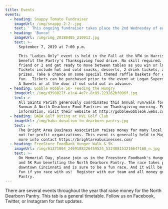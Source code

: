 ```yaml
---
title: Events
events:
  - heading: Snappy Tomato Fundraiser
    imageUrl: /img/snappy-2-2-.jpg
    text: ' This ongoing fundraiser takes place the 2nd Wednesday of each month at Snappy Tomato in Bright. The pantry receives a percentage of sales and all tips.'
  - heading: 'Bunco! '
    imageUrl: /img/img_20180405_210913.jpg
    text: >-
      September 7, 2019 at 7:00 p.m.  

      This "Ladies Only" event is held in the Fall at the VFW in Harrison, OH to
      benefit the Pantry's Thanksgiving food drive. No skill required.  Bring a
      friend or 2 and get ready to move between tables as you win or lose. 
      Tickets include hot and cold snacks, desserts, 2 drink tickets, and door
      prizes. Take a chance on some special themed raffle baskets for even more
      fun.  Tickets can be purchased prior to the event at Logan Supermart and L
      A Sweets or at the door if not sold out in advance.
  - heading: Gobble Wobble 5K- Feeding the Hungry
    imageUrl: /img/d390027f-e1c4-4e7c-8c89-223262bf096f.jpg
    text: >-
      All Saints Parish generously coordinates this annual run/walk for the
      Sunman & North Dearborn Food Pantries on Thanksgiving morning. For more
      information, visit their website at http://gobblewobble5k.webs.com/
  - heading: BABA Golf Outing at HVL Golf Club
    imageUrl: /img/baba-donation-to-dearborn-pantry.jpg
    text: >
      The Bright Area Business Association raises money for many local
      not-for-profit organizations. This event is generally held in May.  For
      more info contact https://brightareabusinesses.com/
  - heading: FreeStore FoodBank Hunger Walk & 5K
    imageUrl: /img/61371004_2469188326459524_532408153216647168_n.jpg
    text: >-
      On Memorial Day, please join us in the Freestore Foodbank's Hunger Walk
      and 5K Run benefiting the North Dearborn Pantry. The race takes place in
      downtown Cincinnati and is sure to be a fun race. And it will be even more
      fun if you race with us!  Register with our team and all money goes to the
      Pantry.
---
```

There are several events throughout the year that raise money for the North Dearborn Pantry.  This tab is a general timetable. Follow us on Facebook, Twitter, or Instagram for fast updates.
